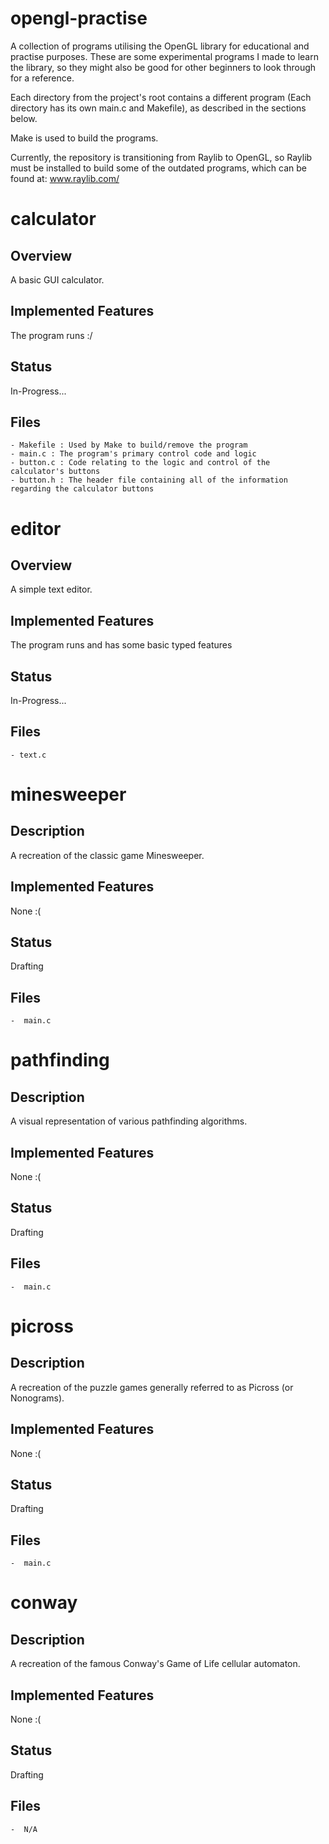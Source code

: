 # opengl-practise
A collection of programs utilising the OpenGL library for educational and practise purposes. These are some experimental programs I made to learn the library, so they might also be good for other beginners to look through for a reference. 

Each directory from the project's root contains a different program (Each directory has its own main.c and Makefile), as described in the sections below.

Make is used to build the programs.

Currently, the repository is transitioning from Raylib to OpenGL, so Raylib must be installed to build some of the outdated programs, which can be found at: www.raylib.com/

# calculator
## Overview
A basic GUI calculator.
## Implemented Features
The program runs :/
## Status
In-Progress...
## Files
```
- Makefile : Used by Make to build/remove the program
- main.c : The program's primary control code and logic
- button.c : Code relating to the logic and control of the calculator's buttons
- button.h : The header file containing all of the information regarding the calculator buttons
```

# editor
## Overview
A simple text editor.
## Implemented Features
The program runs and has some basic typed features
## Status
In-Progress...
## Files
```
- text.c
```

# minesweeper
## Description
A recreation of the classic game Minesweeper.
## Implemented Features
None :(
## Status
Drafting
## Files
```
-  main.c
```

# pathfinding
## Description
A visual representation of various pathfinding algorithms.
## Implemented Features
None :(
## Status
Drafting
## Files
```
-  main.c
```

# picross
## Description
A recreation of the puzzle games generally referred to as Picross (or Nonograms). 
## Implemented Features
None :(
## Status
Drafting
## Files
```
-  main.c
```

# conway
## Description
A recreation of the famous Conway's Game of Life cellular automaton. 
## Implemented Features
None :(
## Status
Drafting
## Files
```
-  N/A
```
